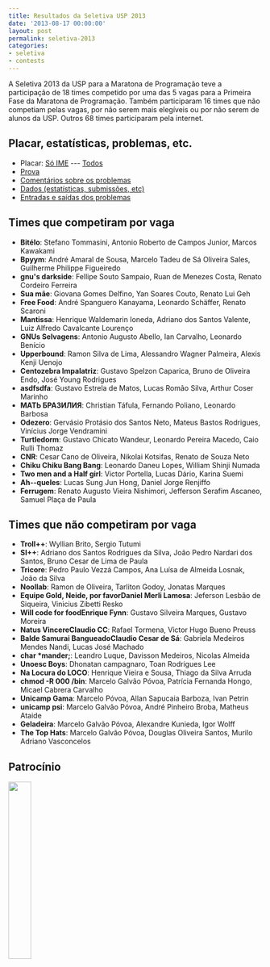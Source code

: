 ```yaml
---
title: Resultados da Seletiva USP 2013
date: '2013-08-17 00:00:00'
layout: post
permalink: seletiva-2013
categories:
- seletiva
- contests
---
```


A Seletiva 2013 da USP para a Maratona de Programação teve a participação
de 18 times competido por uma das 5 vagas para a Primeira Fase da Maratona
de Programação.
Também participaram 16 times que não competiam pelas vagas, por não serem
mais elegíveis ou por não serem de alunos da USP.
Outros 68 times participaram pela internet.

## Placar, estatísticas, problemas, etc.
- Placar: [Só IME](https://www.ime.usp.br/~maratona/assets/seletivas/2013/score/final-ime2013soime.html) --- [Todos](https://www.ime.usp.br/~maratona/assets/seletivas/2013/score/finalime2013.html)
- [Prova](https://www.ime.usp.br/~maratona/assets/seletivas/2013/caderno.pdf)
- [Comentários sobre os problemas](https://www.ime.usp.br/~maratona/assets/seletivas/2013/comentarios.pdf)
- [Dados (estatísticas, submissões, etc)](https://www.ime.usp.br/~maratona/assets/seletivas/2013/data.tar.xz)
- [Entradas e saídas dos problemas](https://www.ime.usp.br/~maratona/assets/seletivas/2013/io.tar.xz)

## Times que competiram por vaga
- **Bitélo**: Stefano Tommasini, Antonio Roberto de Campos Junior, Marcos Kawakami
- **Bpyym**: André Amaral de Sousa, Marcelo Tadeu de Sá Oliveira Sales, Guilherme Philippe Figueiredo
- **gnu's darkside**: Fellipe Souto Sampaio, Ruan de Menezes Costa, Renato Cordeiro Ferreira
- **Sua mãe**: Giovana Gomes Delfino, Yan Soares Couto, Renato Lui Geh
- **Free Food**: André Spanguero Kanayama, Leonardo Schäffer, Renato Scaroni
- **Mantissa**: Henrique Waldemarin Ioneda, Adriano dos Santos Valente, Luiz Alfredo Cavalcante Lourenço
- **GNUs Selvagens**: Antonio Augusto Abello, Ian Carvalho, Leonardo Benício
- **Upperbound**: Ramon Silva de Lima, Alessandro Wagner Palmeira, Alexis Kenji Uenojo
- **Centozebra Impalatriz**: Gustavo Spelzon Caparica, Bruno de Oliveira Endo, José Young Rodrigues
- **asdfsdfa**: Gustavo Estrela de Matos, Lucas Romão Silva, Arthur Coser Marinho
- **МАТЬ БРАЗИЛИЯ**: Christian Táfula, Fernando Poliano, Leonardo Barbosa
- **Odezero**: Gervásio Protásio dos Santos Neto, Mateus Bastos Rodrigues, Vinícius Jorge Vendramini
- **Turtledorm**: Gustavo Chicato Wandeur, Leonardo Pereira Macedo, Caio Rulli Thomaz
- **CNR**: Cesar Cano de Oliveira, Nikolai Kotsifas, Renato de Souza Neto
- **Chiku Chiku Bang Bang**: Leonardo Daneu Lopes, William Shinji Numada
- **Two men and a Half girl**: Victor Portella, Lucas Dário, Karina Suemi
- **Ah--queles**: Lucas Sung Jun Hong, Daniel Jorge Renjiffo
- **Ferrugem**: Renato Augusto Vieira Nishimori, Jefferson Serafim Ascaneo, Samuel Plaça de Paula

## Times que não competiram por vaga
- **Troll++**: Wyllian Brito, Sergio Tutumi
- **SI++**: Adriano dos Santos Rodrigues da Silva, João Pedro Nardari dos Santos, Bruno Cesar de Lima de Paula
- **Tricore**: Pedro Paulo Vezzá Campos, Ana Luísa de Almeida Losnak, João da Silva
- **Noollab**: Ramon de Oliveira, Tarliton Godoy, Jonatas Marques
- **Equipe Gold, Neide, por favorDaniel Merli Lamosa**: Jeferson Lesbão de Siqueira, Vinicius Zibetti Resko
- **Will code for foodEnrique Fynn**: Gustavo Silveira Marques, Gustavo Moreira
- **Natus VincereClaudio CC**: Rafael Tormena, Victor Hugo Bueno Preuss
- **Balde Samurai BangueadoClaudio Cesar de Sá**: Gabriela Medeiros Mendes Nandi, Lucas José Machado
- <b>char *mander;</b>: Leandro Luque, Davisson Medeiros, Nicolas Almeida
- **Unoesc Boys**: Dhonatan campagnaro, Toan Rodrigues Lee
- **Na Locura do LOCO**: Henrique Vieira e Sousa, Thiago da Silva Arruda
- **chmod -R 000 /bin**: Marcelo Galvão Póvoa, Patrícia Fernanda Hongo, Micael Cabrera Carvalho
- **Unicamp Gama**: Marcelo Póvoa, Allan Sapucaia Barboza, Ivan Petrin
- **unicamp psi**: Marcelo Galvão Póvoa, André Pinheiro Broba, Matheus Ataide
- **Geladeira**: Marcelo Galvão Póvoa, Alexandre Kunieda, Igor Wolff
- **The Top Hats**: Marcelo Galvão Póvoa, Douglas Oliveira Santos, Murilo Adriano Vasconcelos

## Patrocínio
[<img src="https://www.ime.usp.br/~maratona/assets/seletivas/2013/patrocinio/caelum-ensino-inovacao.png" style="width:30%">](http://www.caelum.com.br/)
